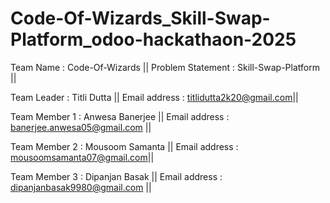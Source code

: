 # Code-Of-Wizards_Skill-Swap-Platform_odoo-hackathaon-2025

Team Name : Code-Of-Wizards || Problem Statement : Skill-Swap-Platform ||

Team Leader : Titli Dutta || Email address : titlidutta2k20@gmail.com||

Team Member 1 : Anwesa Banerjee || Email address : banerjee.anwesa05@gmail.com ||

Team Member 2 : Mousoom Samanta || Email address : mousoomsamanta07@gmail.com||

Team Member 3 : Dipanjan Basak || Email address : dipanjanbasak9980@gmail.com ||
